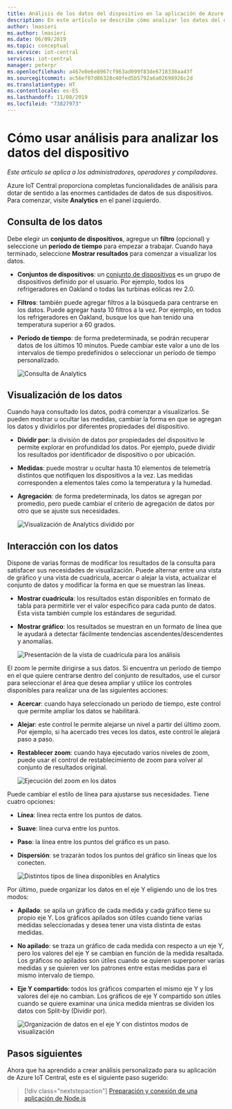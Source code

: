 ```yaml
---
title: Análisis de los datos del dispositivo en la aplicación de Azure IoT Central | Microsoft Docs
description: En este artículo se describe cómo analizar los datos del dispositivo en la aplicación de Azure IoT Central mediante consultas y visualizaciones.
author: lmasieri
ms.author: lmasieri
ms.date: 06/09/2019
ms.topic: conceptual
ms.service: iot-central
services: iot-central
manager: peterpr
ms.openlocfilehash: a467e0e6e8967cf963ad099f83de6718330aa43f
ms.sourcegitcommit: ac56ef07d86328c40fed5b5792a6a02698926c2d
ms.translationtype: HT
ms.contentlocale: es-ES
ms.lasthandoff: 11/08/2019
ms.locfileid: "73827973"
---
```

# <a name="how-to-use-analytics-to-analyze-your-device-data"></a>Cómo usar análisis para analizar los datos del dispositivo

*Este artículo se aplica a los administradores, operadores y compiladores.*

Azure IoT Central proporciona completas funcionalidades de análisis para dotar de sentido a las enormes cantidades de datos de sus dispositivos. Para comenzar, visite **Analytics** en el panel izquierdo.

## <a name="querying-your-data"></a>Consulta de los datos

Debe elegir un **conjunto de dispositivos**, agregue un **filtro** (opcional) y seleccione un **período de tiempo** para empezar a trabajar. Cuando haya terminado, seleccione **Mostrar resultados** para comenzar a visualizar los datos.

* **Conjuntos de dispositivos**: un [conjunto de dispositivos](howto-use-device-sets.md) es un grupo de dispositivos definido por el usuario. Por ejemplo, todos los refrigeradores en Oakland o todas las turbinas eólicas rev 2.0.

* **Filtros**: también puede agregar filtros a la búsqueda para centrarse en los datos. Puede agregar hasta 10 filtros a la vez. Por ejemplo, en todos los refrigeradores en Oakland, busque los que han tenido una temperatura superior a 60 grados.
* **Período de tiempo**: de forma predeterminada, se podrán recuperar datos de los últimos 10 minutos. Puede cambiar este valor a uno de los intervalos de tiempo predefinidos o seleccionar un período de tiempo personalizado.

  ![Consulta de Analytics](media/howto-create-analytics/analytics-query.png)

## <a name="visualizing-your-data"></a>Visualización de los datos

Cuando haya consultado los datos, podrá comenzar a visualizarlos. Se pueden mostrar u ocultar las medidas, cambiar la forma en que se agregan los datos y dividirlos por diferentes propiedades del dispositivo.  

* **Dividir por**: la división de datos por propiedades del dispositivo le permite explorar en profundidad los datos. Por ejemplo, puede dividir los resultados por identificador de dispositivo o por ubicación.

* **Medidas**: puede mostrar u ocultar hasta 10 elementos de telemetría distintos que notifiquen los dispositivos a la vez. Las medidas corresponden a elementos tales como la temperatura y la humedad.

* **Agregación**: de forma predeterminada, los datos se agregan por promedio, pero puede cambiar el criterio de agregación de datos por otro que se ajuste sus necesidades.

   ![Visualización de Analytics dividido por](media/howto-create-analytics/analytics-splitby.png)

## <a name="interacting-with-your-data"></a>Interacción con los datos

Dispone de varias formas de modificar los resultados de la consulta para satisfacer sus necesidades de visualización. Puede alternar entre una vista de gráfico y una vista de cuadrícula, acercar o alejar la vista, actualizar el conjunto de datos y modificar la forma en que se muestran las líneas.

* **Mostrar cuadrícula**: los resultados están disponibles en formato de tabla para permitirle ver el valor específico para cada punto de datos. Esta vista también cumple los estándares de seguridad.
* **Mostrar gráfico**: los resultados se muestran en un formato de línea que le ayudará a detectar fácilmente tendencias ascendentes/descendentes y anomalías.

  ![Presentación de la vista de cuadrícula para los análisis](media/howto-create-analytics/analytics-showgrid.png)

El zoom le permite dirigirse a sus datos. Si encuentra un período de tiempo en el que quiere centrarse dentro del conjunto de resultados, use el cursor para seleccionar el área que desea ampliar y utilice los controles disponibles para realizar una de las siguientes acciones:

* **Acercar**: cuando haya seleccionado un período de tiempo, este control que permite ampliar los datos se habilitará.
* **Alejar**: este control le permite alejarse un nivel a partir del último zoom. Por ejemplo, si ha acercado tres veces los datos, este control le alejará paso a paso.
* **Restablecer zoom**: cuando haya ejecutado varios niveles de zoom, puede usar el control de restablecimiento de zoom para volver al conjunto de resultados original.

  ![Ejecución del zoom en los datos](media/howto-create-analytics/analytics-zoom.png)

Puede cambiar el estilo de línea para ajustarse sus necesidades. Tiene cuatro opciones:

* **Línea**: línea recta entre los puntos de datos.
* **Suave**: línea curva entre los puntos.
* **Paso**: la línea entre los puntos del gráfico es un paso.
* **Dispersión**: se trazarán todos los puntos del gráfico sin líneas que los conecten.

  ![Distintos tipos de línea disponibles en Analytics](media/howto-create-analytics/analytics-linetypes.png)

Por último, puede organizar los datos en el eje Y eligiendo uno de los tres modos:

* **Apilado**: se apila un gráfico de cada medida y cada gráfico tiene su propio eje Y. Los gráficos apilados son útiles cuando tiene varias medidas seleccionadas y desea tener una vista distinta de estas medidas.
* **No apilado**: se traza un gráfico de cada medida con respecto a un eje Y, pero los valores del eje Y se cambian en función de la medida resaltada. Los gráficos no apilados son útiles cuando se quieren superponer varias medidas y se quieren ver los patrones entre estas medidas para el mismo intervalo de tiempo.
* **Eje Y compartido**: todos los gráficos comparten el mismo eje Y y los valores del eje no cambian. Los gráficos de eje Y compartido son útiles cuando se quiere examinar una única medida mientras se dividen los datos con Split-by (Dividir por).

  ![Organización de datos en el eje Y con distintos modos de visualización](media/howto-create-analytics/analytics-yaxis.png)

## <a name="next-steps"></a>Pasos siguientes

Ahora que ha aprendido a crear análisis personalizado para su aplicación de Azure IoT Central, este es el siguiente paso sugerido:

> [!div class="nextstepaction"]
> [Preparación y conexión de una aplicación de Node.js](howto-connect-nodejs.md)